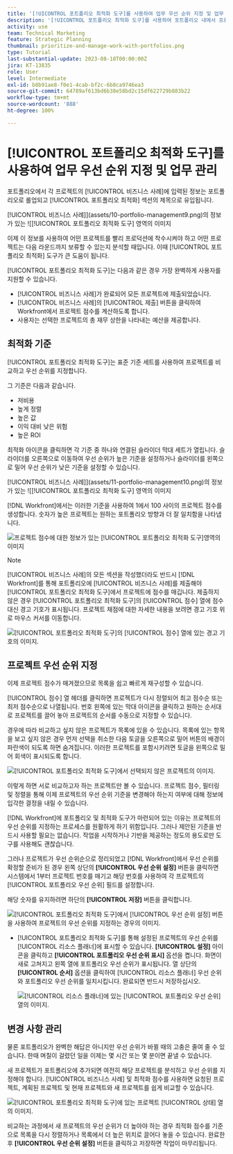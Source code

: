 ```yaml
---
title: '[!UICONTROL 포트폴리오 최적화 도구]를 사용하여 업무 우선 순위 지정 및 업무 관리'
description: '[!UICONTROL 포트폴리오 최적화 도구]를 사용하여 포트폴리오 내에서 프로젝트의 우선 순위를 지정하고 프로젝트를 관리하는 방법을 알아봅니다.'
activity: use
team: Technical Marketing
feature: Strategic Planning
thumbnail: prioritize-and-manage-work-with-portfolios.png
type: Tutorial
last-substantial-update: 2023-08-18T00:00:00Z
jira: KT-13835
role: User
level: Intermediate
exl-id: b8b91ae8-f0e1-4cab-bf2c-6b8ca9746ea3
source-git-commit: 64789af613bd6b38e58bd2c15df622729b883b22
workflow-type: tm+mt
source-wordcount: '888'
ht-degree: 100%

---
```


# [!UICONTROL 포트폴리오 최적화 도구]를 사용하여 업무 우선 순위 지정 및 업무 관리

포트폴리오에서 각 프로젝트의 [!UICONTROL 비즈니스 사례]에 입력된 정보는 포트폴리오로 롤업되고 [!UICONTROL 포트폴리오 최적화] 섹션의 제목으로 유입됩니다.

[!UICONTROL 비즈니스 사례]](assets/10-portfolio-management9.png)의 정보가 있는 ![[!UICONTROL 포트폴리오 최적화 도구] 영역의 이미지

이제 이 정보를 사용하여 어떤 프로젝트를 빨리 프로덕션에 착수시켜야 하고 어떤 프로젝트는 다음 라운드까지 보류할 수 있는지 분석할 때입니다. 이때 [!UICONTROL 포트폴리오 최적화] 도구가 큰 도움이 됩니다.

[!UICONTROL 포트폴리오 최적화 도구]는 다음과 같은 경우 가장 완벽하게 사용자를 지원할 수 있습니다.

* [!UICONTROL 비즈니스 사례]가 완료되어 모든 프로젝트에 제출되었습니다.
* [!UICONTROL 비즈니스 사례]의 [!UICONTROL 제출] 버튼을 클릭하여 Workfront에서 프로젝트 점수를 계산하도록 합니다.
* 사용자는 선택한 프로젝트의 총 재무 상한을 나타내는 예산을 제공합니다.

## 최적화 기준

[!UICONTROL 포트폴리오 최적화 도구]는 표준 기준 세트를 사용하여 프로젝트를 비교하고 우선 순위를 지정합니다.

그 기준은 다음과 같습니다.

* 저비용
* 높게 정렬
* 높은 값
* 이익 대비 낮은 위험
* 높은 ROI

최적화 아이콘을 클릭하면 각 기준 중 하나와 연결된 슬라이더 막대 세트가 열립니다. 슬라이더를 오른쪽으로 이동하여 우선 순위가 높은 기준을 설정하거나 슬라이더를 왼쪽으로 밀어 우선 순위가 낮은 기준을 설정할 수 있습니다.

[!UICONTROL 비즈니스 사례]](assets/11-portfolio-management10.png)의 정보가 있는 ![[!UICONTROL 포트폴리오 최적화 도구] 영역의 이미지

[!DNL Workfront]에서는 이러한 기준을 사용하여 1에서 100 사이의 프로젝트 점수를 생성합니다. 숫자가 높은 프로젝트는 원하는 포트폴리오 방향과 더 잘 일치함을 나타냅니다.

![프로젝트 점수에 대한 정보가 있는 [!UICONTROL 포트폴리오 최적화 도구]영역의 이미지](assets/12-portfolio-management14.png)

>[!NOTE]
>
>[!UICONTROL 비즈니스 사례]의 모든 섹션을 작성했더라도 반드시 [!DNL Workfront]를 통해 포트폴리오에 [!UICONTROL 비즈니스 사례]를 제출해야 [!UICONTROL 포트폴리오 최적화 도구]에서 프로젝트에 점수를 매깁니다. 제출하지 않은 경우 [!UICONTROL 포트폴리오 최적화 도구]의 [!UICONTROL 점수] 열에 점수 대신 경고 기호가 표시됩니다. 프로젝트 채점에 대한 자세한 내용을 보려면 경고 기호 위로 마우스 커서를 이동합니다.

![[!UICONTROL 포트폴리오 최적화 도구]의 [!UICONTROL 점수] 열에 있는 경고 기호의 이미지.](assets/13-portfolio-management12.png)

## 프로젝트 우선 순위 지정

이제 프로젝트 점수가 매겨졌으므로 목록을 쉽고 빠르게 재구성할 수 있습니다.

[!UICONTROL 점수] 열 헤더를 클릭하면 프로젝트가 다시 정렬되어 최고 점수순 또는 최저 점수순으로 나열됩니다. 번호 왼쪽에 있는 막대 아이콘을 클릭하고 원하는 순서대로 프로젝트를 끌어 놓아 프로젝트의 순서를 수동으로 지정할 수 있습니다.

경우에 따라 비교하고 싶지 않은 프로젝트가 목록에 있을 수 있습니다. 목록에 있는 항목을 보고 싶지 않은 경우 먼저 선택을 취소한 다음 토글을 오른쪽으로 밀어 버튼의 배경이 파란색이 되도록 하면 숨겨집니다. 이러한 프로젝트를 포함시키려면 토글을 왼쪽으로 밀어 회색이 표시되도록 합니다.

![[!UICONTROL 포트폴리오 최적화 도구]에서 선택되지 않은 프로젝트의 이미지.](assets/14-portfolio-management13.png)

이렇게 하면 서로 비교하고자 하는 프로젝트만 볼 수 있습니다. 프로젝트 점수, 필터링 및 정렬을 통해 이제 프로젝트의 우선 순위 기준을 변경해야 하는지 여부에 대해 정보에 입각한 결정을 내릴 수 있습니다.

[!DNL Workfront]에 포트폴리오 및 최적화 도구가 마련되어 있는 이유는 프로젝트의 우선 순위를 지정하는 프로세스를 원활하게 하기 위함입니다. 그러나 제안된 기준을 반드시 사용할 필요는 없습니다. 작업을 시작하거나 기반을 제공하는 정도의 용도로만 도구를 사용해도 괜찮습니다.

그러나 프로젝트가 우선 순위순으로 정리되었고 [!DNL Workfront]에서 우선 순위를 확정할 준비가 된 경우 왼쪽 상단의 **[!UICONTROL 우선 순위 설정]** 버튼을 클릭하면 시스템에서 1부터 프로젝트 번호를 매기고 해당 번호를 사용하여 각 프로젝트의 [!UICONTROL 포트폴리오 우선 순위] 필드를 설정합니다.

해당 숫자를 유지하려면 하단의 **[!UICONTROL 저장]** 버튼을 클릭합니다.

![[!UICONTROL 포트폴리오 최적화 도구]에서 [!UICONTROL 우선 순위 설정] 버튼을 사용하여 프로젝트의 우선 순위를 지정하는 경우의 이미지.](assets/15-portfolio-management15.png)

<!-- 
Pro-tips graphic
-->

* [!UICONTROL 포트폴리오 최적화 도구]를 통해 설정된 프로젝트의 우선 순위를 [!UICONTROL 리소스 플래너]에 표시할 수 있습니다. **[!UICONTROL 설정]** 아이콘을 클릭하고 **[!UICONTROL 포트폴리오 우선 순위 표시]** 옵션을 켭니다. 화면이 새로 고쳐지고 왼쪽 열에 포트폴리오 우선 순위가 표시됩니다. 열 상단의 **[!UICONTROL 순서]** 옵션을 클릭하여 [!UICONTROL 리소스 플래너] 우선 순위와 포트폴리오 우선 순위를 일치시킵니다. 완료되면 반드시 저장하십시오.

  ![[!UICONTROL 리소스 플래너]에 있는 [!UICONTROL 포트폴리오 우선 순위] 열의 이미지.](assets/16-portfolio-management17.png)

## 변경 사항 관리

물론 포트폴리오가 완벽한 해답은 아니지만 우선 순위가 바뀔 때의 고충은 줄여 줄 수 있습니다. 한때 며칠이 걸렸던 일을 이제는 몇 시간 또는 몇 분이면 끝낼 수 있습니다.

새 프로젝트가 포트폴리오에 추가되면 여전히 해당 프로젝트를 분석하고 우선 순위를 지정해야 합니다. [!UICONTROL 비즈니스 사례] 및 최적화 점수를 사용하면 요청된 프로젝트, 계획된 프로젝트 및 현재 프로젝트와 새 프로젝트를 쉽게 비교할 수 있습니다.

![[!UICONTROL 포트폴리오 최적화 도구]에 있는 프로젝트 [!UICONTROL 상태] 열의 이미지.](assets/17-project-management16.png)

비교하는 과정에서 새 프로젝트의 우선 순위가 더 높아야 하는 경우 최적화 점수를 기준으로 목록을 다시 정렬하거나 목록에서 더 높은 위치로 끌어다 놓을 수 있습니다. 완료한 후 **[!UICONTROL 우선 순위 설정]** 버튼을 클릭하고 저장하면 작업이 마무리됩니다.

<!-- Learn more graphic and documentation article links

* Portfolio Optimizer overview 
* Optimize projects in the Portfolio Optimizer 
* Overview of the Portfolio Optimizer score 
* Prioritizing projects in the Portfolio Optimizer

-->
